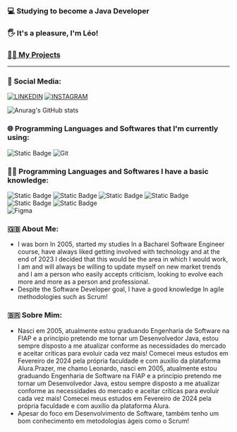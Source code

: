 ### 💻 **Studying to become a Java Developer**
### 🖐 **It's a pleasure, I'm Léo!**
### [🧑‍💻 My Projects](https://github.com/leonardorscarpitta?tab=repositories)

___

### 📱 **Social Media**:
[![LINKEDIN](https://img.shields.io/badge/linkedin-%230077B5.svg?style=for-the-badge&logo=linkedin&logoColor=white)](https://www.linkedin.com/in/leonardo-rocha-scarpitta-26a28629b/)
[![INSTAGRAM](https://img.shields.io/badge/Instagram-E4405F?style=for-the-badge&logo=instagram&logoColor=white)](https://instagram.com/leonardo.rscarpitta)

![Anurag's GitHub stats](https://github-readme-stats.vercel.app/api?username=leonardorscarpitta&show_icons=true&theme=radical)

### 🌐 **Programming Languages and Softwares that I'm currently using**:
![Static Badge](https://img.shields.io/badge/Java%20-%20%23141e32?style=flat&logo=intellijidea&logoColor=%23FFFFFF)
![Git](https://img.shields.io/badge/Git-%23071329?style=flat&logo=git&logoColor=%23F05032)

### 👨‍💻 **Programming Languages and Softwares I have a basic knowledge**:
![Static Badge](https://img.shields.io/badge/HTML5%20-%20%23141e32?style=flat&logo=html5&logoColor=%23E34F26) ![Static Badge](https://img.shields.io/badge/CSS3%20-%20%23141e32?style=flat&logo=CSS3&logoColor=%231572B6) ![Static Badge](https://img.shields.io/badge/JavaScript%20-%20%23141e32?style=flat&logo=javascript&logoColor=%23F7DF1E) ![Static Badge](https://img.shields.io/badge/C%20-%20%23141e32?style=flat&logo=c&logoColor=%23A8B9CC) ![Static Badge](https://img.shields.io/badge/C%2B%2B%20-%20%23141e32?style=flat&logo=cplusplus&logoColor=%2300599C) ![Static Badge](https://img.shields.io/badge/Python%20-%20%23141e32?style=flat&logo=python&logoColor=%233776AB)<br>![Figma](https://img.shields.io/badge/Figma-%23071329?style=flat&logo=figma&logoColor=%23F24E1E) 

### 🇬🇧 **About Me**:
- I was born In 2005, started my studies In a Bacharel Software Engineer course, have always liked getting involved with technology and at the end of 2023 I decided that this would be the area in which I would work, I am and will always be willing to update myself on new market trends and I am a person who easily accepts criticism, looking to evolve each more and more as a person and professional.
- Despite the Software Developer goal, I have a good knowledge In agile methodologies such as Scrum!

### 🇧🇷 **Sobre Mim**:

- Nasci em 2005, atualmente estou graduando Engenharia de Software na FIAP e a princípio pretendo me tornar um Desenvolvedor Java, estou sempre disposto a me atualizar conforme as necessidades do mercado e aceitar críticas para evoluir cada vez mais! Comecei meus estudos em Fevereiro de 2024 pela própria faculdade e com auxílio da plataforma Alura.Prazer, me chamo Leonardo, nasci em 2005, atualmente estou graduando Engenharia de Software na FIAP e a princípio pretendo me tornar um Desenvolvedor Java, estou sempre disposto a me atualizar conforme as necessidades do mercado e aceitar críticas para evoluir cada vez mais! Comecei meus estudos em Fevereiro de 2024 pela própria faculdade e com auxílio da plataforma Alura.
- Apesar do foco em Desenvolvimento de Software, também tenho um bom conhecimento em metodologias ágeis como o Scrum!
